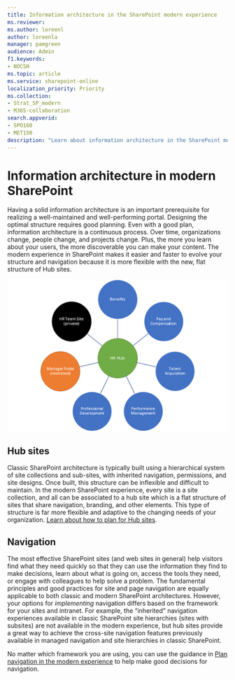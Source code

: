```yaml
---
title: Information architecture in the SharePoint modern experience
ms.reviewer: 
ms.author: loreenl
author: loreenla
manager: pamgreen
audience: Admin
f1.keywords:
- NOCSH
ms.topic: article
ms.service: sharepoint-online
localization_priority: Priority
ms.collection:  
- Strat_SP_modern
- M365-collaboration
search.appverid:
- SPO160
- MET150
description: "Learn about information architecture in the SharePoint modern experience."
---
```


# Information architecture in modern SharePoint

Having a solid information architecture is an important prerequisite for realizing a well-maintained and well-performing portal. Designing the optimal structure requires good planning. Even with a good plan, information architecture is a continuous process. Over time, organizations change, people change, and projects change. Plus, the more you learn about your users, the more discoverable you can make your content. The modern experience in SharePoint makes it easier and faster to evolve your structure and navigation because it is more flexible with the new, flat structure of Hub sites.

![HR hub](media/5f386901-5347-4dce-94db-9ec35b5746d5.png)

## Hub sites

Classic SharePoint architecture is typically built using a hierarchical system of site collections and sub-sites, with inherited navigation, permissions, and site designs. Once built, this structure can be inflexible and difficult to maintain. In the modern SharePoint experience, every site is a site collection, and all can be associated to a hub site which is a flat structure of sites that share navigation, branding, and other elements. This type of structure is far more flexible and adaptive to the changing needs of your organization. [Learn about how to plan for Hub sites](planning-hub-sites.md).

## Navigation

The most effective SharePoint sites (and web sites in general) help visitors find what they need quickly so that they can use the information they find to make decisions, learn about what is going on, access the tools they need, or engage with colleagues to help solve a problem. The fundamental principles and good practices for site and page navigation are equally applicable to both classic and modern SharePoint architectures. However, your options for *implementing* navigation differs based on the framework for your sites and intranet. For example, the “inherited” navigation experiences available in classic SharePoint site hierarchies (sites with subsites) are not available in the modern experience, but hub sites provide a great way to achieve the cross-site navigation features previously available in managed navigation and site hierarchies in classic SharePoint.  

No matter which framework you are using, you can use the guidance in [Plan navigation in the modern experience](plan-navigation-modern-experience.md) to help make good decisions for navigation.
